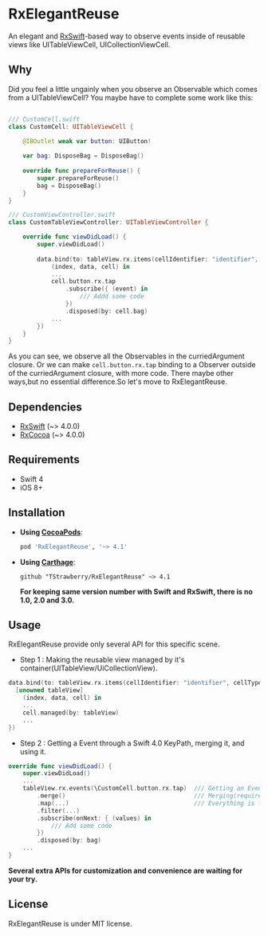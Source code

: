 # RxElegantReuse
An elegant and [RxSwift](https://github.com/ReactiveX/RxSwift)-based way to observe events inside of reusable views like UITableViewCell, UICollectionViewCell.

## Why
Did you feel a little ungainly when you observe an Observable which comes from a UITableViewCell? You maybe have to complete some work like this:
```swift

/// CustomCell.swift
class CustomCell: UITableViewCell {

    @IBOutlet weak var button: UIButton!
    
    var bag: DisposeBag = DisposeBag()
    
    override func prepareForReuse() {
        super.prepareForReuse()
        bag = DisposeBag()
    }
}

/// CustomViewController.swift
class CustomTableViewController: UITableViewController {

    override func viewDidLoad() {
        super.viewDidLoad()
        
        data.bind(to: tableView.rx.items(cellIdentifier: "identifier", cellType: CustomCell.self), curriedArgument: {
            (index, data, cell) in
            ...
            cell.button.rx.tap
                .subscribe({ (event) in
                    /// Addd some code
                })
                .disposed(by: cell.bag) 
            ...
        })   
    }
}

```
As you can see, we observe all the Observables in the curriedArgument closure.
Or we can make `cell.button.rx.tap` binding to a Observer outside of the curriedArgument closure, with more code.
There maybe other ways,but no essential difference.So let's move to RxElegantReuse.


## Dependencies

- [RxSwift](https://github.com/ReactiveX/RxSwift) (~> 4.0.0)
- [RxCocoa](https://github.com/ReactiveX/RxSwift) (~> 4.0.0)

## Requirements

- Swift 4
- iOS 8+


## Installation
- **Using [CocoaPods](https://cocoapods.org)**:
    ```ruby
    pod 'RxElegantReuse', '~> 4.1'
    ```

- **Using [Carthage](https://github.com/Carthage/Carthage)**:
    ```
    github "TStrawberry/RxElegantReuse" ~> 4.1
    ```
    **For keeping same version number with Swift and RxSwift, there is no 1.0, 2.0 and 3.0.**

## Usage

RxElegantReuse provide only several API for this specific scene.
- Step 1 : Making the reusable view managed by it's container(UITableView/UiCollectionView).
```swift
data.bind(to: tableView.rx.items(cellIdentifier: "identifier", cellType: CustomCell.self), curriedArgument: {
  [unowned tableView]
    (index, data, cell) in
    ...
    cell.managed(by: tableView)
    ...
}) 
```
- Step 2 : Getting a Event through a Swift 4.0 KeyPath, merging it, and using it.
```swift
override func viewDidLoad() {
    super.viewDidLoad()
    ...
    tableView.rx.events(\CustomCell.button.rx.tap)  /// Getting an Event through a KeyPath<ReusableView, ObservableConvertibleType>
        .merge()                                    /// Merging(required) to get an Observable
        .map(...)                                   /// Everything is familiar to you from now on
        .filter(...)
        .subscribe(onNext: { (values) in            
            /// Add some code
        })
        .disposed(by: bag)  
    ...
}

```
**Several extra  APIs for customization and convenience are waiting for your try.**

## License
RxElegantReuse is under MIT license.

